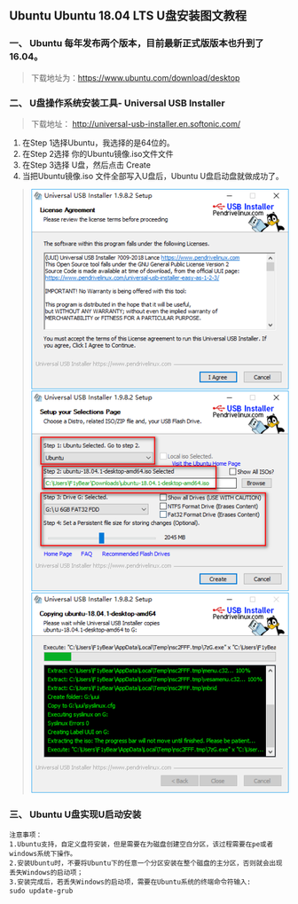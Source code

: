 ## Ubuntu Ubuntu 18.04 LTS U盘安装图文教程
### 一、 Ubuntu 每年发布两个版本，目前最新正式版版本也升到了 16.04。
>下载地址为：https://www.ubuntu.com/download/desktop
###  二、 U盘操作系统安装工具- Universal USB Installer
> 下载地址： http://universal-usb-installer.en.softonic.com/
1.  在Step 1选择Ubuntu，我选择的是64位的。
2.  在Step 2选择 你的Ubuntu镜像.iso文件文件
3.  在Step 3选择 U盘，然后点击 Create
4.  当把Ubuntu镜像.iso 文件全部写入U盘后，Ubuntu U盘启动盘就做成功了。
> ![图一]( ./img/stmp1.png)  
> ![图二]( ./img/stmp2.png)  
> ![图三]( ./img/stmp3.png)  
### 三、 Ubuntu U盘实现U启动安装
```$xslt
注意事项：
1.Ubuntu支持，自定义盘符安装，但是需要在为磁盘创建空白分区，该过程需要在pe或者windows系统下操作。
2.安装Ubuntu时，不要将Ubuntu下的任意一个分区安装在整个磁盘的主分区，否则就会出现丢失Windows的启动项；
3.安装完成后，若丢失Windows的启动项，需要在Ubuntu系统的终端命令符输入:
sudo update-grub
```